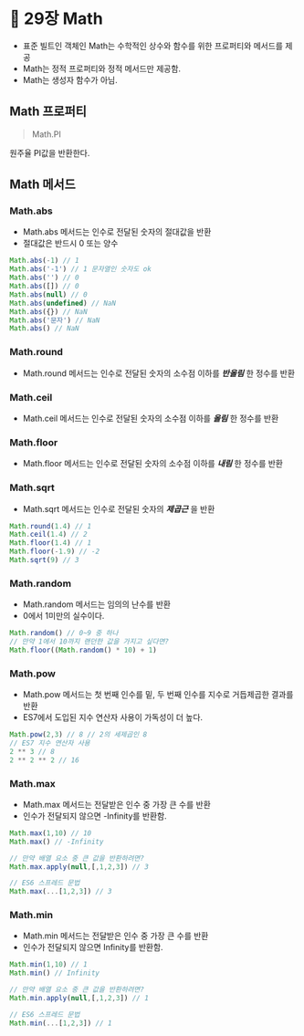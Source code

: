 # 📂 29장 Math
- 표준 빌트인 객체인 Math는 수학적인 상수와 함수를 위한 프로퍼티와 메서드를 제공
- Math는 정적 프로퍼티와 정적 메서드만 제공함.
- Math는 생성자 함수가 아님.

## Math 프로퍼티

> Math.PI

원주율 PI값을 반환한다.

## Math 메서드

### Math.abs
- Math.abs 메서드는 인수로 전달된 숫자의 절대값을 반환
- 절대값은 반드시 0 또는 양수

```js
Math.abs(-1) // 1
Math.abs('-1') // 1 문자열인 숫자도 ok
Math.abs('') // 0
Math.abs([]) // 0
Math.abs(null) // 0
Math.abs(undefined) // NaN
Math.abs({}) // NaN
Math.abs('문자') // NaN
Math.abs() // NaN
```

### Math.round
- Math.round 메서드는 인수로 전달된 숫자의 소수점 이하를 ***반올림*** 한 정수를 반환
### Math.ceil
- Math.ceil 메서드는 인수로 전달된 숫자의 소수점 이하를 ***올림*** 한 정수를 반환
### Math.floor
- Math.floor 메서드는 인수로 전달된 숫자의 소수점 이하를 ***내림*** 한 정수를 반환
### Math.sqrt
- Math.sqrt 메서드는 인수로 전달된 숫자의 ***제곱근*** 을 반환

```js
Math.round(1.4) // 1
Math.ceil(1.4) // 2
Math.floor(1.4) // 1
Math.floor(-1.9) // -2
Math.sqrt(9) // 3
```

### Math.random
- Math.random 메서드는 임의의 난수를 반환
- 0에서 1미만의 실수이다.

```js
Math.random() // 0~9 중 하나
// 만약 1에서 10까지 랜던한 값을 가지고 싶다면?
Math.floor((Math.random() * 10) + 1)
```

### Math.pow
- Math.pow 메서드는 첫 번째 인수를 밑, 두 번째 인수를 지수로 거듭제곱한 결과를 반환
- ES7에서 도입된 지수 연산자 사용이 가독성이 더 높다.

```js
Math.pow(2,3) // 8 // 2의 세제곱인 8
// ES7 지수 연산자 사용
2 ** 3 // 8
2 ** 2 ** 2 // 16
```

### Math.max
- Math.max 메서드는 전달받은 인수 중 가장 큰 수를 반환
- 인수가 전달되지 않으면 -Infinity를 반환함.

```js
Math.max(1,10) // 10
Math.max() // -Infinity

// 만약 배열 요소 중 큰 값을 반환하려면?
Math.max.apply(null,[,1,2,3]) // 3

// ES6 스프레드 문법
Math.max(...[1,2,3]) // 3
```
### Math.min
- Math.min 메서드는 전달받은 인수 중 가장 큰 수를 반환
- 인수가 전달되지 않으면 Infinity를 반환함.

```js
Math.min(1,10) // 1
Math.min() // Infinity

// 만약 배열 요소 중 큰 값을 반환하려면?
Math.min.apply(null,[,1,2,3]) // 1

// ES6 스프레드 문법
Math.min(...[1,2,3]) // 1
```


